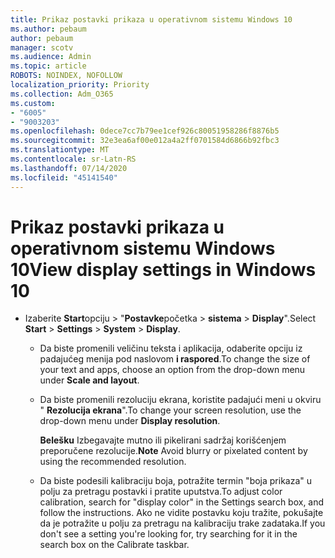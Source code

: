 ```yaml
---
title: Prikaz postavki prikaza u operativnom sistemu Windows 10
ms.author: pebaum
author: pebaum
manager: scotv
ms.audience: Admin
ms.topic: article
ROBOTS: NOINDEX, NOFOLLOW
localization_priority: Priority
ms.collection: Adm_O365
ms.custom:
- "6005"
- "9003203"
ms.openlocfilehash: 0dece7cc7b79ee1cef926c80051958286f8876b5
ms.sourcegitcommit: 32e3ea6af00e012a4a2ff0701584d6866b92fbc3
ms.translationtype: MT
ms.contentlocale: sr-Latn-RS
ms.lasthandoff: 07/14/2020
ms.locfileid: "45141540"
---
```

# <a name="view-display-settings-in-windows-10"></a><span data-ttu-id="f6859-102">Prikaz postavki prikaza u operativnom sistemu Windows 10</span><span class="sxs-lookup"><span data-stu-id="f6859-102">View display settings in Windows 10</span></span>

- <span data-ttu-id="f6859-103">Izaberite **Start**opciju   >  "**Postavke**početka   >  **sistema**  >  **Display**".</span><span class="sxs-lookup"><span data-stu-id="f6859-103">Select **Start**  > **Settings**  > **System** > **Display**.</span></span>
    -  <span data-ttu-id="f6859-104">Da biste promenili veličinu teksta i aplikacija, odaberite opciju iz padajućeg menija pod naslovom **i raspored**.</span><span class="sxs-lookup"><span data-stu-id="f6859-104">To change the size of your text and apps, choose an option from the drop-down menu under  **Scale and layout**.</span></span>
    - <span data-ttu-id="f6859-105">Da biste promenili rezoluciju ekrana, koristite padajući meni u okviru " **Rezolucija ekrana**".</span><span class="sxs-lookup"><span data-stu-id="f6859-105">To change your screen resolution, use the drop-down menu under **Display resolution**.</span></span>
     
      <span data-ttu-id="f6859-106">**Belešku** Izbegavajte mutno ili pikelirani sadržaj korišćenjem preporučene rezolucije.</span><span class="sxs-lookup"><span data-stu-id="f6859-106">**Note** Avoid blurry or pixelated content by using the recommended resolution.</span></span>
    - <span data-ttu-id="f6859-107">Da biste podesili kalibraciju boja, potražite termin "boja prikaza" u polju za pretragu postavki i pratite uputstva.</span><span class="sxs-lookup"><span data-stu-id="f6859-107">To adjust color calibration, search for "display color" in the Settings search box, and follow the instructions.</span></span> <span data-ttu-id="f6859-108">Ako ne vidite postavku koju tražite, pokušajte da je potražite u polju za pretragu na kalibraciju trake zadataka.</span><span class="sxs-lookup"><span data-stu-id="f6859-108">If you don't see a setting you're looking for, try searching for it in the search box on the Calibrate taskbar.</span></span>